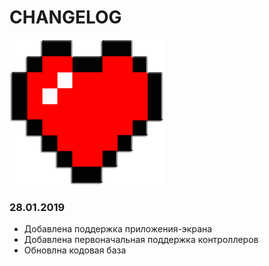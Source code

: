 # CHANGELOG

![I LOVE YOU](/images/heart.png)

### 28.01.2019
- Добавлена поддержка приложения-экрана
- Добавлена первоначальная поддержка контроллеров
- Обновлна кодовая база